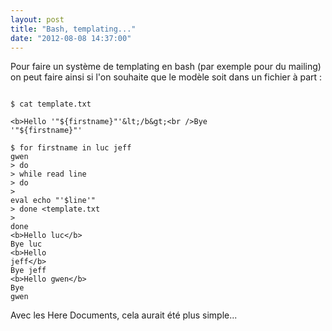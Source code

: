 ```yaml
---
layout: post
title: "Bash, templating..."
date: "2012-08-08 14:37:00"
---
```

Pour faire un système de templating en bash (par exemple pour du mailing) on peut faire ainsi si l'on souhaite que le modèle soit dans un fichier à part :  <code><pre><br />$ cat template.txt <br />&lt;b&gt;Hello '"${firstname}"'&lt;/b&gt;<br />Bye '"${firstname}"'<br /><br />$ for firstname in luc jeff gwen<br />&gt; do <br />&gt;   while read line <br />&gt;   do <br />&gt;      eval echo "'$line'"<br />&gt;   done &lt;template.txt<br />&gt; done<br />&lt;b&gt;Hello luc&lt;/b&gt;<br />Bye luc<br />&lt;b&gt;Hello jeff&lt;/b&gt;<br />Bye jeff<br />&lt;b&gt;Hello gwen&lt;/b&gt;<br />Bye gwen<br /></pre></code> Avec les Here Documents, cela aurait été plus simple...
